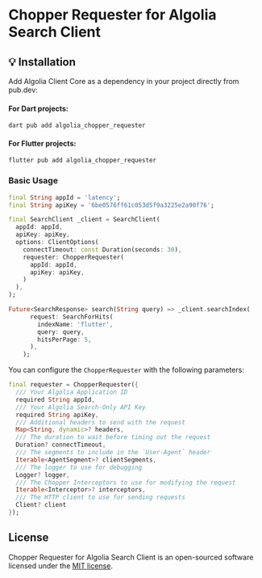 # Chopper Requester for Algolia Search Client

## 💡 Installation

Add Algolia Client Core as a dependency in your project directly from pub.dev:

#### For Dart projects:

```shell
dart pub add algolia_chopper_requester
```

#### For Flutter projects:

```shell
flutter pub add algolia_chopper_requester
```

### Basic Usage

```dart
final String appId = 'latency';
final String apiKey = '6be0576ff61c053d5f9a3225e2a90f76';

final SearchClient _client = SearchClient(
  appId: appId,
  apiKey: apiKey,
  options: ClientOptions(
    connectTimeout: const Duration(seconds: 30),
    requester: ChopperRequester(
      appId: appId,
      apiKey: apiKey,
    )
  ),
);

Future<SearchResponse> search(String query) => _client.searchIndex(
      request: SearchForHits(
        indexName: 'flutter',
        query: query,
        hitsPerPage: 5,
      ),
    );
```

You can configure the `ChopperRequester` with the following parameters:

```dart
final requester = ChopperRequester({
  /// Your Algolia Application ID
  required String appId,
  /// Your Algolia Search-Only API Key
  required String apiKey,
  /// Additional headers to send with the request
  Map<String, dynamic>? headers,
  /// The duration to wait before timing out the request
  Duration? connectTimeout,
  /// The segments to include in the `User-Agent` header
  Iterable<AgentSegment>? clientSegments,
  /// The logger to use for debugging
  Logger? logger,
  /// The Chopper Interceptors to use for modifying the request
  Iterable<Interceptor>? interceptors,
  /// The HTTP client to use for sending requests
  Client? client
});
```

## License

Chopper Requester for Algolia Search Client is an open-sourced software licensed under the [MIT license](LICENSE).
